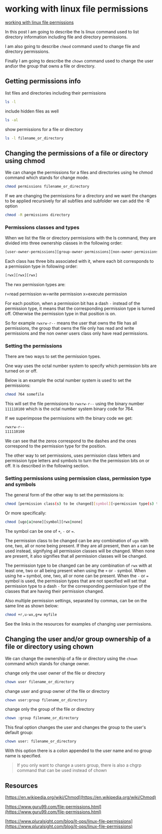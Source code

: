 # working with linux file permissions

[working with linux file permissions](https://aregsar.com/blog/2020/working-with-linux-file-permissions)

In this post I am going to describe the ls linux command used to list directory information including file and directory permissions.

I am also going to describe `chmod` command used to change file and directory permissions.

Finally I am going to describe the `chown` command used to change the user and\or the group that owns a file or directory.

## Getting permissions info

list files and directories including their permissions

```bash
ls -l
```

include hidden files as well

```bash
ls -al
```

show permissions for a file or directory

```bash
ls -l filename_or_directory
```

## Changing the permissions of a file or directory using chmod

We can change the permissions for a files and directories using he chmod command which stands for change mode.

```bash
chmod permissions filename_or_directory
```

If we are changing the permissions for a directory and we want the changes to be applied recursively for all subfiles and subfolder we can add the -R option

```bash
chmod -R permissions directory
```

### Permissions classes and types

When we list the file or directory permissions with the ls command, they are divided into three ownership classes in the following order:

```bash
[user-owner-permissions][group-owner-permissions][non-owner-permissions]
```

Each class has three bits associated with it, where each bit corresponds to a permission type in following order:

```bash
[rwx][rwx][rwx]
```

The rwx permission types are:

r=read permission
w=write permission
x=execute permission

For each position, when a permission bit has a dash `-` instead of the permission type, it means that the corresponding permission type is turned off. Otherwise the permission type in that position is on.

So for example `rwxrw-r--` means the user that owns the file has all permissions, the group that owns the file only has read and write permissions and the non owner users class only have read permissions.

### Setting the permissions

There are two ways to set the permission types.

One way uses the octal number system to specify which permission bits are turned on or off.

Below is an example the octal number system is used to set the permissions:

```bash
chmod 764 somefile
```

This will set the file permissions to `rwxrw-r--` using the binary number `111110100` which is the octal number system binary code for 764.

If we superimpose the permissions with the binary code we get:

```bash
rwxrw-r--
111110100
```

We can see that the zeros correspond to the dashes and the ones correspond to the permission type for the position.

The other way to set permissions, uses permission class letters and permission type letters and symbols to turn the the permission bits on or off. It is described in the following section.

### Setting permissions using permission class, permission type and symbols

The general form of the other way to set the permissions is:

```bash
chmod [permission class(s) to be changed][symbol][<permission type(s) to be changed]
```

Or more specifically:

```bash
chmod [ugo|a|none][symbol][rwx|none]
```

The symbol can be one of `+`, `-` or `=`.

The permission class to be changed can be any combination of `ugo` with one, two, all or none being present. If they are all present, then an `a` can be used instead, signifying all permission classes will be changed. When none are present, it also signifies that all permission classes will be changed.

The permission type to be changed can be any combination of `rwx` with at least one, two or all being present when using the `+` or `-` symbol. When using he `=` symbol, one, two, all or none can be present. When the `-` or `=` symbol is used, the permission types that are not specified will set that permission type to a dash `-` for the corresponding permission type of the classes that are having their permission changed.

Also multiple permission settings, separated by commas, can be on the same line as shown below:

```bash
chmod +r,u-wx,g+w myfile
```

See the links in the resources for examples of changing user permissions.

## Changing the user and/or group ownership of a file or directory using chown

We can change the ownership of a file or directory using the `chown` command which stands for change owner.

change only the user owner of the file or directory

```bash
chown user filename_or_directory
```

change user and group owner of the file or directory

```bash
chown user:group filename_or_directory
```

change only the group of the file or directory

```bash
chown :group filename_or_directory
```

This final option changes the user and changes the group to the user's default group:

```bash
chown user: filename_or_directory
```

With this option there is a colon appended to the user name and no group name is specified.

> If you only want to change a users group, there is also a chgrp command that can be used instead of chown

## Resources

[https://en.wikipedia.org/wiki/Chmod](https://en.wikipedia.org/wiki/Chmod)

[https://www.guru99.com/file-permissions.html](https://www.guru99.com/file-permissions.html)

[https://www.pluralsight.com/blog/it-ops/linux-file-permissions](https://www.pluralsight.com/blog/it-ops/linux-file-permissions)
